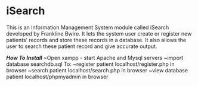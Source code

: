 # iSearch
This is an Information Management System module called iSearch developed by Frankline Bwire. It lets the system user create or register new patients’ records and store these records in a database. It also allows the user to search these patient record and give accurate output. 

***How To Install***
~Open xampp - start Apache and Mysql servers
~import database searchdb.sql
To:
~register patient localhost/register.php in browser
~search patient localhost/search.php in browser
~view database patient localhost/phpmyadmin in browser
